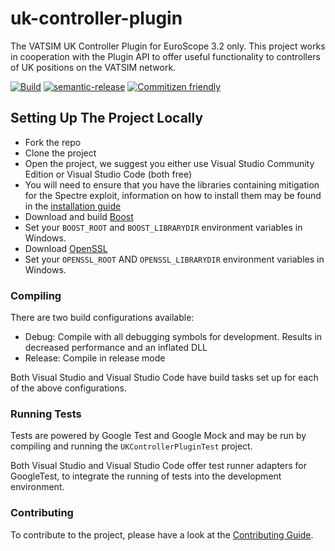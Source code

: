 # uk-controller-plugin

The VATSIM UK Controller Plugin for EuroScope 3.2 only. This project works in cooperation with
the Plugin API to offer useful functionality to controllers of UK positions on the VATSIM network.

[![Build](https://github.com/VATSIM-UK/uk-controller-plugin/workflows/Build/badge.svg)](https://github.com/VATSIM-UK/uk-controller-plugin/actions)
[![semantic-release](https://img.shields.io/badge/%20%20%F0%9F%93%A6%F0%9F%9A%80-semantic--release-e10079.svg)](https://github.com/semantic-release/semantic-release)
[![Commitizen friendly](https://img.shields.io/badge/commitizen-friendly-brightgreen.svg)](http://commitizen.github.io/cz-cli/)

## Setting Up The Project Locally

- Fork the repo
- Clone the project
- Open the project, we suggest you either use Visual Studio Community Edition or Visual Studio Code (both free)
- You will need to ensure that you have the libraries containing mitigation for the Spectre exploit, information on how to install them may be found in the [installation guide](https://docs.microsoft.com/en-us/cpp/build/reference/qspectre?view=vs-2017)
- Download and build [Boost](https://www.boost.org/users/download/)
- Set your `BOOST_ROOT` and `BOOST_LIBRARYDIR` environment variables in Windows.
- Download [OpenSSL](https://slproweb.com/products/Win32OpenSSL.html)
- Set your `OPENSSL_ROOT` AND `OPENSSL_LIBRARYDIR` environment variables in Windows.

### Compiling

There are two build configurations available:

- Debug: Compile with all debugging symbols for development. Results in decreased performance and an inflated DLL
- Release: Compile in release mode

Both Visual Studio and Visual Studio Code have build tasks set up for each of the above configurations.

### Running Tests

Tests are powered by Google Test and Google Mock and may be run by compiling and running the `UKControllerPluginTest` project.

Both Visual Studio and Visual Studio Code offer test runner adapters for GoogleTest, to integrate the running of tests
into the development environment.

### Contributing

To contribute to the project, please have a look at the [Contributing Guide](CONTRIBUTING.md).
